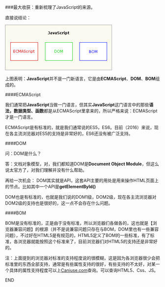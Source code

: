 ###最大收获：重新梳理了JavaScript的来源。

直接说结论：

<img src="./img/chapter1.jpg" height="148" width="348" />

上图表明：**JavaScript**并不是一门新语言，它是由**ECMAScript**、**DOM**、**BOM**组成的。

####ECMAScript

我们通常把**JavaScript**当做一门语言，但其实**JavaScript**这门语言中的那些**语法，数据类型、函数**都是从ECMAScript里拿来的，所以严格来说：ECMAScript才是一门语言。

ECMAScript是有标准的，就是我们通常说的ES5，ES6。目前（2016）来说，现在各主流浏览器对ES5的支持是非常好的，ES6还没有被广泛支持。

####DOM

问：DOM是什么？

答：文档对象模型，对，我们都知道DOM是**Document Object Module**，但这么说太官方了，对我们理解并没有什么帮助。

再给一次机会： DOM其实就是API，这套API主要的用处是用来操作HTML页面上的节点。比如其中一个API是**getElementById()**

DOM也是有标准的，也就是我们说的DOM1级，DOM2级，现在各主流浏览器对DOM2级的支持也是很好的，这一点不会存在什么问题。

####BOM

BOM是没有标准的，正是由于没有标准，所以浏览器们各做各的，这也就是【浏览器兼容问题】的根源（并不是说兼容问题只存在与BOM，DOM里也有一些兼容问题），不过好在HTML5是有规范的，HTML5定义了BOM的一些标准，有了标准，各浏览器就能按照这个标准来了，目前浏览器们对HTML5的支持还是非常好的。

注：上面提到的浏览器对标准的支持程度说的很模糊，这是因为各浏览器很少会把标准里的东西全部支持，通常是有些属性支持的很好，有些支持的不太好，对某一个具体的属性支持程度可以上[Caniuse.com](http://caniuse.com/)查询。可以查询HTML5、Css、JS。

END